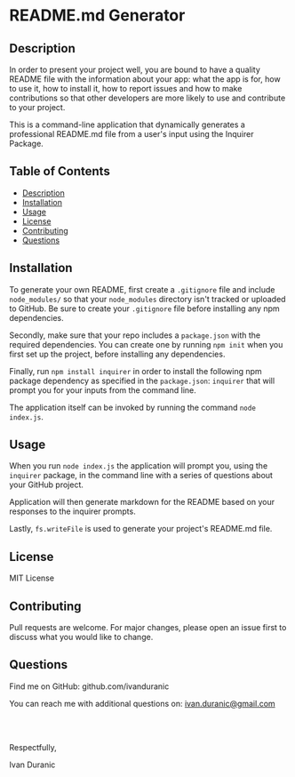 # README.md Generator

## Description

In order to present your project well, you are bound to have a quality README file with the information about your app: what the app is for, how to use it, how to install it, how to report issues and how to make contributions so that other developers are more likely to use and contribute to your project.

This is a command-line application that dynamically generates a professional README.md file from a user's input using the Inquirer Package.

## Table of Contents
- [Description](#description)
- [Installation](#installation)
- [Usage](#usage)
- [License](#license)
- [Contributing](#contributing)
- [Questions](#questions)

## Installation

To generate your own README, first create a `.gitignore` file and include `node_modules/` so that your `node_modules` directory isn't tracked or uploaded to GitHub. Be sure to create your `.gitignore` file before installing any npm dependencies.

Secondly, make sure that your repo includes a `package.json` with the required dependencies. You can create one by running `npm init` when you first set up the project, before installing any dependencies.

Finally, run `npm install inquirer` in order to install the following npm package dependency as specified in the `package.json`:
`inquirer` that will prompt you for your inputs from the command line.

The application itself can be invoked by running the command `node index.js`.

## Usage

When you run `node index.js` the application will prompt you, using the `inquirer` package, in the command line with a series of questions about your GitHub project.

Application will then generate markdown for the README based on your responses to the inquirer prompts. 

Lastly, `fs.writeFile` is used to generate your project's README.md file. 

## License

MIT License

## Contributing

Pull requests are welcome. For major changes, please open an issue first to discuss what you would like to change.

## Questions

Find me on GitHub: github.com/ivanduranic

You can reach me with additional questions on: ivan.duranic@gmail.com

<br><br>

Respectfully,

Ivan Duranic